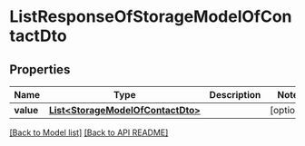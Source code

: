 # ListResponseOfStorageModelOfContactDto


## Properties
Name | Type | Description | Notes
------------ | ------------- | ------------- | -------------
**value** | [**List&lt;StorageModelOfContactDto&gt;**](StorageModelOfContactDto.md) |  |  [optional]




[[Back to Model list]](Models.md) [[Back to API README]](README.md)
